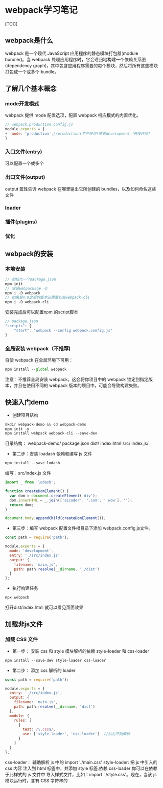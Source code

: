 # webpack学习笔记

[TOC]

## webpack是什么

webpack 是一个现代 JavaScript 应用程序的静态模块打包器(module bundler)。当 webpack 处理应用程序时，它会递归地构建一个依赖关系图(dependency graph)，其中包含应用程序需要的每个模块，然后将所有这些模块打包成一个或多个 bundle。

## 了解几个基本概念

### mode开发模式

webpack 提供 mode 配置选项，配置 webpack 相应模式的内置优化。

```javascript
// webpack.production.config.js
module.exports = {
+  mode: 'production',//production(生产环境)或者development（开发环境）
}
```

### 入口文件(entry)

可以配置一个或多个

### 出口文件(output)

output 属性告诉 webpack 在哪里输出它所创建的 bundles，以及如何命名这些文件

### loader

### 插件(plugins)

### 优化

## webpack的安装

### 本地安装

````javascript
// 初始化一个package.json
npm init
// 安装webpackage -D
npm i -D webpack
// 如果是4.0之后的版本还需要安装webpack-cli
npm i -D webpack-cli

````

安装完成后可以配置npm 的script脚本

````javascript
// package.json
"scripts": {
    "start": "webpack --config webpack.config.js"
}
````

### 全局安装 webpack（不推荐)

将使 webpack 在全局环境下可用：

````javascript
npm install --global webpack
````

注意：不推荐全局安装 webpack。这会将你项目中的 webpack 锁定到指定版本，并且在使用不同的 webpack 版本的项目中，可能会导致构建失败。

## 快速入门demo

- 创建项目结构

```javascript
mkdir webpack-demo && cd webpack-demo
npm init -y
npm install webpack webpack-cli --save-dev

```

目录结构：
  webpack-demo/
    package.json
    dist/
      index.html
        src/
          index.js/

- 第二步：安装 loadash 依赖和编写 js 文件

```javascript
npm install --save lodash
```

编写：src/index.js 文件

```javascript
import _ from 'lodash';

function createDomElement() {
  var dom = document.createElement('div');
  dom.innerHTML = _.join(['aicoder', '.com', ' wow'], '');
  return dom;
}

document.body.appendChild(createDomElement());
````

- 第三步：编写 webpack 配置文件根目录下添加 webpack.config.js文件。


```javascript
const path = require('path');

module.exports = {
  mode: 'development',
  entry: './src/index.js',
  output: {
    filename: 'main.js',
    path: path.resolve(__dirname, './dist')
  }
};
```

- 执行构建任务

```javascript
npx webpack
```

打开dist/index.html 就可以看见页面效果

## 加载非js文件

### 加载 CSS 文件

- 第一步： 安装 css 和 style 模块解析的依赖 style-loader 和 css-loader

```javascript
npm install --save-dev style-loader css-loader
```

- 第二步： 添加 css 解析的 loader

````javascript
const path = require('path');

module.exports = {
  entry: './src/index.js',
  output: {
    filename: 'main.js',
    path: path.resolve(__dirname, 'dist')
  },
  module: {
    rules: [
      {
        test: /\.css$/,
        use: ['style-loader', 'css-loader']  //从右开始解析
      }
    ]
  }
};
````

css-loader： 辅助解析 js 中的 import './main.css'
style-loader: 把 js 中引入的 css 内容 注入到 html 标签中，并添加 style 标签.依赖 css-loader
你可以在依赖于此样式的 js 文件中 导入样式文件，比如：import './style.css'。现在，当该 js 模块运行时，含有 CSS 字符串的 <style> 标签，将被插入到 html 文件的 <head>中。

- 第三步： 编写 css 文件和修改 js 文件
在 src 目录中添加 style/index.css文件


	webpack-demo/
		webpack.config.js
		/node_modules
		package.json
		dist/
			bundle.js
			index.html
        src/
			/style
				index.css
        	index.js/
    

```css
/* index.css */
.hello {
  color: red;
}
```
修改 index.js 文件

```javascript
  import _ from 'lodash';
+ import './style/index.css';

  function createDomElement() {
    let dom = document.createElement('div');
    dom.innerHTML = _.join(['aicoder', '.com', ' wow'], '');
+   dom.className = 'hello';
    return dom;
  }

  document.body.appendChild(createDomElement());
```
最后重新打开 dist 目录下的 index.html 看一下文字是否变成了红色的了。

> ps:这里的css文件已经打包在了dist/main.js文件里面

### 加载Sass文件
加载 Sass 需要sass-loader

```javascript
npm install sass-loader node-sass -D
```

使用：
```javascript
// webpack.config.js
module.exports = {
  ...
  module: {
    rules: [{
      test: /\.scss$/,
      use: [{
        loader: "style-loader"
      }, {
        loader: "css-loader"
      }, {
        loader: "sass-loader"
      }]
    }]
  }
};
```

为 sass 文件注入内容：

如果你要将 Sass 代码放在实际的入口文件(entry file)之前，可以设置 data 选项。此时 sass-loader 不会覆盖 data 选项，只会将它拼接在入口文件的内容之前。（没懂啥意思，回头在看）
```javascript
{
    loader: "sass-loader",
    options: {
        data: "$env: " + process.env.NODE_ENV + ";"
    }
}
```

> 注意：由于代码注入, 会破坏整个入口文件的 source map。通常一个简单的解决方案是，多个 Sass 文件入口。

### 创建 Source Map
css-loader和sass-loader都可以通过该 options 设置启用 sourcemap
启用sourcemap后可以看清楚的看见样式是在那个文件里写的，方便开发
```javascript
// webpack.config.js
module.exports = {
  ...
  module: {
    rules: [{
      test: /\.(sc|c|sa)ss$/,
      use: [{
        loader: "style-loader"
      }, {
        loader: "css-loader",
        options: {
          sourceMap: true
        }
      }, {
        loader: "sass-loader",
        options: {
          sourceMap: true
        }
      }]
    }]
  }
};
```
### PostCSS处理loader（附带：添加 css3 前缀）
- 1.是什么
[PostCss](https://github.com/postcss/postcss/blob/HEAD/README-cn.md "PostCss")是一个CSS预处理工具，它通过自定义的插件和工具生态体系来重新定义css。它鼓励开发者使用规范的css原生语法编写代码，然后配置编译器转换需要兼容的浏览器版本，最后通过编译将源码转换为目标浏览器可用的css代码。

它和stylus的不同之处是它可以通过插件机制灵活地扩展其支持的特性，不像stylus的语法是固定的，它的用途非常多，比如css自动加前缀，使用下一代css语法等等
- 2.安装

```javascript
npm i -D postcss-loader
npm install autoprefixer --save-dev

# 以下可以不用安装
# cssnext可以让你写CSS4的语言，并能配合autoprefixer进行浏览器兼容的不全，而且还支持嵌套语法
$ npm install postcss-cssnext --save-dev

# 类似scss的语法，实际上如果只是想用嵌套的话有cssnext就够了
$ npm install precss --save-dev

# 在@import css文件的时候让webpack监听并编译
$ npm install postcss-import --save-dev
```
- 3.在webpack中的配置

```javascript
const path = require('path');
module.exports = {
  mode: 'development',
  entry: './src/index.js',
  output: {
    filename: 'main.js',
    path: path.resolve(__dirname, './dist')
  },
  module: {
    rules: [
      {
        test: /\.(sa|sc|c)ss$/,
        use: [
          'style-loader',
          {
            loader: 'css-loader',
            options: {
              sourceMap: true
            }
          },
          {
            loader: 'postcss-loader',
            options: {
              ident: 'postcss',
              sourceMap: true,
              plugins: loader => [
                require('autoprefixer')({ browsers: ['> 0.15% in CN'] }) // 添加前缀
              ]
            }
          },
          {
            loader: 'sass-loader',
            options: {
              sourceMap: true
            }
          }
        ]
      }
    ]
  }
};
```
在css文件里添加样式 `display:flex`, 执行`npx webpack` 就可以然后打开dist/index.html 就可以看见编译之后的效果：在flex前面加了前缀

### 样式表抽离成专门的单独文件

上面的style-loader 会将样式添加到html的style标签里，并不是我们想要的效果
首先以下的 css 的处理我们都把 mode 设置为 production。

> webpack4 开始使用： mini-css-extract-plugin插件, 1-3 的版本可以用： extract-text-webpack-plugin

抽取了样式，就不能再用 style-loader注入到 html 中了。
安装：

```javascript
npm install --save-dev mini-css-extract-plugin
```
webpack.product.config.js

```javascript
const path = require('path');
const MiniCssExtractPlugin = require('mini-css-extract-plugin');
//const devMode = process.env.NODE_ENV !== 'production'; // 判断当前环境是开发环境还是 部署环境，主要是 mode属性的设置值。
module.exports = {
  mode: 'production',
  entry: './src/index.js',
  output: {
    filename: 'main.js',
    path: path.resolve(__dirname, './dist')
  },
  module: {
    rules: [
      {
        test: /\.(sa|sc|c)ss$/,
        use: [
          MiniCssExtractPlugin.loader,
          'css-loader',
          'sass-loader'
        ]
      }
    ]
  },
  plugins: [
    new MiniCssExtractPlugin({
      filename:  '[name].css' , // 设置最终输出的文件名
      chunkFilename: '[id].css' 
    })
  ]
};
```
运行`npx webpack --config webpack.product.config.js`打包：

在 dist 目录中已经把 css 抽取到单独的一个 css 文件中了。修改 html，引入此 css 就能看到结果了。
### 压缩 CSS

webpack5 貌似会内置 css 的压缩，webpack4 可以自己设置一个插件即可。

压缩 css 插件：`optimize-css-assets-webpack-plugin`

安装

```javascript
npm i -D optimize-css-assets-webpack-plugin
```
使用：

```javascript
const path = require('path');
const MiniCssExtractPlugin = require('mini-css-extract-plugin');
const OptimizeCSSAssetsPlugin = require('optimize-css-assets-webpack-plugin');

module.exports = {
  mode: 'production',
  entry: './src/index.js',
  output: {
    filename: 'main.js',
    path: path.resolve(__dirname, './dist')
  },
  module: {
    rules: [
      {
        test: /\.(sc|c|sa)ss$/,
        use: [
          MiniCssExtractPlugin.loader,//抽离css
          {
          loader:'css-loader',
          options:{
            sourceMap:true
          }
        }, {
          loader: 'postcss-loader', //css预处理
          options: {
            ident: 'postcss',
            sourceMap: true,
            plugins: loader => [
              require('autoprefixer')({ browsers: ['> 0.15% in CN'] }) // 添加前缀
            ]
          }
        },{
          loader:'sass-loader',
          options:{
            sourceMap:true
          }
        }] //处理顺序从右向左
      }
    ]
  },
  plugins: [
    new MiniCssExtractPlugin({
      filename:  '[name].css' , // 设置最终输出的文件名
      chunkFilename: '[id].css' 
    })
  ],
  optimization: {
   minimizer: [
     new UglifyJsPlugin({
		  cache: true,
		  parallel: true,
		  sourceMap: true // set to true if you want JS source maps
    }),//压缩js
    new OptimizeCSSAssetsPlugin({})] //压缩css
  }
};
```
### 压缩js
压缩js需要一个插件： `uglifyjs-webpack-plugin`, 此插件需要一个前提就是：mode: 'production'.

安装

```javascript
npm i -D uglifyjs-webpack-plugin
```
使用：见上面的代码

### 解决 CSS 文件或者 JS 文件名字哈希变化的问题

由于浏览器缓存问题，可能会导致文件内容已经更新，但是浏览器仍然使用的是之前的文件，所以这个时候就可以给文件加一个版本号（hash值）。但是每次的hash值都不一样，如何在dist/index.html文件中引用呢？

`HtmlWebpackPlugin`插件，可以把打包后的 CSS 或者 JS 文件引用直接注入到 HTML 模板中，这样就不用每次手动修改文件引用了。

安装

```javascript
npm install --save-dev html-webpack-plugin
```
使用：
```javascript
const HtmlWebpackPlugin = require('html-webpack-plugin');
...
  plugins: [
    new MiniCssExtractPlugin({
      filename:  '[name][hash].css' , // 设置最终输出的文件名
      chunkFilename: '[id][hash].css' 
    }),

    new HtmlWebpackPlugin({
      title: 'webpack test', // 默认值：Webpack App
      /** 最终生成的文件名 */
      filename: 'main[hash].html', // 默认值： 'index.html'
      /** 模板文件 */
      template: path.resolve(__dirname, 'src/main.html'),
      minify: {
        collapseWhitespace: true, // 折叠空白行
        removeComments: true, // 移除注释
        removeAttributeQuotes: true // 移除属性的引号
      }
    })
  ],
```
在package.json的scripts配置：
```javascript
 "scripts": {
    "build": "npx webpack --config webpack.product.config.js"
  },
```
执行`npm run build`就可以看见生成的main.html里面自动添加了带有hash值得js和css。
### 清理dist目录
只要文件改动，每次构建，我们的 /dist 文件夹都会保存生成的文件，然后就会非常杂乱。通常，在每次构建前清理 /dist 文件夹，是比较推荐的做法

[clean-webpack-plugin](https://www.npmjs.com/package/clean-webpack-plugin "clean-webpack-plugin") 是一个比较普及的管理插件，让我们安装和配置下。

```javascript
npm install clean-webpack-plugin --save-dev
```


webpack.product.config.js
```javascript
+ const {CleanWebpackPlugin} = require('clean-webpack-plugin');

  module.exports = {
	...
    plugins: [
+     new CleanWebpackPlugin()
    ],
    ...
  };
```

现在执行 npm run build，再检查 /dist 文件夹。如果一切顺利，你现在应该不会再看到旧的文件，只有构建后生成的文件！

### 图片加载优化
file-loader处理文件的导入
[image-webpack-loader](https://www.npmjs.com/package/image-webpack-loader "image-webpack-loader")可以帮助我们对图片进行压缩和优化
```javascript
npm install --save-dev file-loader
npm install image-webpack-loader --save-dev
```
使用：
```javascript
module: {
    rules: [
      {
        test: /\.(png|svg|jpg|gif|jpeg|ico)$/,
        use: [
          /** 处理图片导入 */
          'file-loader',{
            loader: 'image-webpack-loader',/** 图片压缩优化 */
            options: {
              mozjpeg: {
                progressive: true,
                quality: 65
              },
              optipng: {
                enabled: false,
              },
              pngquant: {
                quality: [0.65,0.90],
                speed: 4
              },
              gifsicle: {
                interlaced: false,
              },
              webp: {
                quality: 75
              }
            }
          },
        ]
      }
    ]
  }
```
> 在css中引入的图片通过file-loader处理后还能正常显示，但是如何在html中引入图片？
```javascript
<img src=" <%= require('./assets/images/webpack.jpg')%> alt="">"
```

> image-webpack-loader 在使用过程中报错，解决方法未知？？？？



### 图片处理为base64
`url-loader`功能类似于 `file-loader`，可以把 url 地址对应的文件，打包成 base64 的 DataURL，提高访问的效率。

如何使用：

```javascript
npm install --save-dev url-loader
```
 
webpack.config.js

```javascript
module.exports = {
  module: {
    rules: [
      {
        test: /\.(png|svg|jpg|gif|jpeg|ico|woff|woff2|eot|ttf|otf)$/,
        use: [
          {
            loader: 'url-loader', // 根据图片大小，把图片优化成base64
            options: {
              limit: 10000
            }
          },
        ]
      }
    ]
  }
};
```
### 字体处理
由于 css 中可能引用到自定义的字体，处理也是跟图片一致。
## 开发相关辅助

### 合并两个webpack的js配置文件


开发环境(development)和生产环境(production)配置文件有很多不同点，但是也有一部分是相同的配置内容，如果在两个配置文件中都添加相同的配置节点， 就非常不爽。

webpack-merge 的工具可以实现两个配置文件进合并，这样我们就可以把 开发环境和生产环境的公共配置抽取到一个公共的配置文件中。

安装：

```javascript
npm install --save-dev webpack-merge
```

例如：

project

  webpack-demo
  |- package.json
- |- webpack.config.js
+ |- webpack.common.js
+ |- webpack.dev.js
+ |- webpack.prod.js
  |- /dist
  |- /src
    |- index.js
    |- math.js
  |- /node_modules


```javascript
// webpack.common.js

const CleanWebpackPlugin = require('clean-webpack-plugin');
const HtmlWebpackPlugin = require('html-webpack-plugin');

module.exports = {
   entry: {
     app: './src/index.js'
   },
   plugins: [
     new CleanWebpackPlugin(),
     new HtmlWebpackPlugin({
       title: 'Production'
     })
   ],
   output: {
     filename: '[name].bundle.js',
     path: path.resolve(__dirname, 'dist')
   }
 };
```
 
```javascript
// webpack.dev.js

const merge = require('webpack-merge');
const common = require('./webpack.common.js');

module.exports = merge(common, {
  devtool: 'inline-source-map',//说明 js 原始出错的位置
  devServer: {
    contentBase: './dist'
  }
});
```

```javascript
// webpack.prod.js

 const merge = require('webpack-merge');
 const UglifyJSPlugin = require('uglifyjs-webpack-plugin');
 const common = require('./webpack.common.js');

 module.exports = merge(common, {
   plugins: [
     new UglifyJSPlugin()
   ]
 });
```

### js 使用 source map

当 webpack 打包源代码时，可能会很难追踪到错误和警告在源代码中的原始位置。例如，如果将三个源文件（a.js, b.js 和 c.js）打包到一个 bundle（bundle.js）中，而其中一个源文件包含一个错误，那么堆栈跟踪就会简单地指向到 bundle.js。

使用 inline-source-map 选项，这有助于解释说明 js 原始出错的位置。（不要用于生产环境）：

```javascript
// 在开发环境下

  module.exports = {
   ...
    devtool: 'inline-source-map',
   ...
  };
```



### 监控文件变化，自动编译，使用观察模式
每次修改完毕后，都手动编译异常痛苦。最简单解决的办法就是启动watch。

```javascript
npx webpack --watch
```
 
当然可以添加到 npm 的 script 中

```javascript
// package.json
{
    "main": "webpack.config.js",
    "scripts": {
      "test": "echo \"Error: no test specified\" && exit 1",
+     "watch": "npx webpack --watch",
      "build": "npx webpack"
    },
  }
```


但是有个 bug，就是每次我们修改 js 或者 css 文件后，要看到修改后的 html 的变化，需要我自己重新刷新页面。

如何能不刷新页面，自动更新变化呢？

### 使用 webpack-dev-server 和热更新
webpack-dev-server 提供了一个简单的 web 服务器，并且能够实时重新加载(live reloading)。

安装

```javascript
npm install --save-dev webpack-dev-server
```
使用 
```javascript
// webpack.config.js

  module.exports = {
    devtool: 'inline-source-map',
+   devServer: {
+     contentBase: './dist'
+   },
  };
```
启动此 webserver：

webpack-dev-server --open

官网其他配置：

```javascript
devServer: {
  clientLogLevel: 'warning', // 可能的值有 none, error, warning 或者 info（默认值)
  hot: true,  // 启用 webpack 的模块热替换特性, 这个需要配合： webpack.HotModuleReplacementPlugin插件
  contentBase:  path.join(__dirname, "dist"), // 告诉服务器从哪里提供内容， 默认情况下，将使用当前工作目录作为提供内容的目录
  compress: true, // 一切服务都启用gzip 压缩
  host: '0.0.0.0', // 指定使用一个 host。默认是 localhost。如果你希望服务器外部可访问 0.0.0.0
  port: 8080, // 端口
  open: true, // 是否打开浏览器
  overlay: {  // 出现错误或者警告的时候，是否覆盖页面线上错误消息。
    warnings: true,
    errors: true
  },
  publicPath: '/', // 此路径下的打包文件可在浏览器中访问。
  proxy: {  // 设置代理
    "/api": {  // 访问api开头的请求，会跳转到  下面的target配置
      target: "http://192.168.0.102:8080",
      pathRewrite: {"^/api" : "/mockjsdata/5/api"}
    }
  },
  quiet: true, // necessary for FriendlyErrorsPlugin. 启用 quiet 后，除了初始启动信息之外的任何内容都不会被打印到控制台。这也意味着来自 webpack 的错误或警告在控制台不可见。
  watchOptions: { // 监视文件相关的控制选项
    poll: true,   // webpack 使用文件系统(file system)获取文件改动的通知。在某些情况下，不会正常工作。例如，当使用 Network File System (NFS) 时。Vagrant 也有很多问题。在这些情况下，请使用轮询. poll: true。当然 poll也可以设置成毫秒数，比如：  poll: 1000
    ignored: /node_modules/, // 忽略监控的文件夹，正则
    aggregateTimeout: 300 // 默认值，当第一个文件更改，会在重新构建前增加延迟
  }
}
```

如何启用热更新呢？

```javascript
webpack.config.js

  const path = require('path');
  const HtmlWebpackPlugin = require('html-webpack-plugin');
  const CleanWebpackPlugin = require('clean-webpack-plugin');
+ const webpack = require('webpack');

  module.exports = {
    entry: {
       app: './src/index.js'
    },
    devtool: 'inline-source-map',
    devServer: {
      contentBase: './dist',
+     hot: true
    },
    plugins: [
      new CleanWebpackPlugin(['dist']),
      new HtmlWebpackPlugin({
        title: 'Hot Module Replacement'
      }),
+     new webpack.NamedModulesPlugin(),  // 更容易查看(patch)的依赖
+     new webpack.HotModuleReplacementPlugin()  // 替换插件
    ],
    output: {
      filename: '[name].bundle.js',
      path: path.resolve(__dirname, 'dist')
    }
  };
```

### JS启用babel转码
虽然现代的浏览器已经兼容了96%以上的ES6的语法了，但是为了兼容老式的浏览器（IE8、9）我们需要把最新的ES6的语法转成ES5的。那么babel的loader就出场了。

安装

```javascript
npm i -D babel-loader babel-core babel-preset-env
 
```
用法

在webpack的配置文件中，添加js的处理模块。

```javascript
module: {
  rules: [
    {
      test: /\.js$/,
      exclude: /(node_modules)/,  // 加快编译速度，不包含node_modules文件夹内容
      use: {
        loader: 'babel-loader'
      }
    }
  ]
}
```

然后，在项目根目录下，添加babel的配置文件 .babelrc.

.babelrc文件如下：
```javascript
{
  "presets": ["env"]
}
```

最后，在入口js文件中，添加ES6的❤新语法：

```javascript
class Temp {
  show() {
    console.log('this.Age :', this.Age);
  }
  get Age() {
    return this._age;
  }
  set Age(val) {
    this._age = val + 1;
  }
}

let t = new Temp();
t.Age = 19;

t.show();
```
 
最后打包：

```javascript
npx webpack
```

最终打包后的js代码：

```javascript
var a = 1,
    b = 3,
    c = 9;

console.log('a :', a);
console.log('b :', b);
console.log('c :', c);

var Temp = function () {
  function Temp() {
    _classCallCheck(this, Temp);
  }

  _createClass(Temp, [{
    key: 'show',
    value: function show() {
      console.log('this.Age :', this.Age);
    }
  }, {
    key: 'Age',
    get: function get() {
      return this._age;
    },
    set: function set(val) {
      this._age = val + 1;
    }
  }]);

  return Temp;
}();

var t = new Temp();
t.Age = 19;

t.show();
```

### Babel优化
```javascript
babel-loader可以配置如下几个options：

cacheDirectory：默认值为 false。当有设置时，指定的目录将用来缓存 loader 的执行结果。之后的 webpack 构建，将会尝试读取缓存，来避免在每次执行时，可能产生的、高性能消耗的 Babel 重新编译过程(recompilation process)。如果设置了一个空值 (loader: 'babel-loader?cacheDirectory') 或者 true (loader: babel-loader?cacheDirectory=true)，loader 将使用默认的缓存目录 node_modules/.cache/babel-loader，如果在任何根目录下都没有找到 node_modules 目录，将会降级回退到操作系统默认的临时文件目录。

cacheIdentifier：默认是一个由 babel-core 版本号，babel-loader 版本号，.babelrc 文件内容（存在的情况下），环境变量 BABEL_ENV 的值（没有时降级到 NODE_ENV）组成的字符串。可以设置为一个自定义的值，在 identifier 改变后，强制缓存失效。

forceEnv：默认将解析 BABEL_ENV 然后是 NODE_ENV。允许你在 loader 级别上覆盖 BABEL_ENV/NODE_ENV。对有不同 babel 配置的，客户端和服务端同构应用非常有用。

注意：sourceMap 选项是被忽略的。当 webpack 配置了 sourceMap 时（通过 devtool 配置选项），将会自动生成 sourceMap。

babel 在每个文件都插入了辅助代码，使代码体积过大.babel 对一些公共方法使用了非常小的辅助代码，比如 _extend。 默认情况下会被添加到每一个需要它的文件中。你可以引入 babel runtime 作为一个独立模块，来避免重复引入。
```

安装：

```javascript
npm install babel-plugin-transform-runtime --save-dev
npm install babel-runtime --save
```
 
配置：

```javascript
// webpack.config.js

rules: [
  // 'transform-runtime' 插件告诉 babel 要引用 runtime 来代替注入。
  {
    test: /\.js$/,
    exclude: /(node_modules|bower_components)/,
    use: {
      loader: 'babel-loader',
    }
  }
]
```

修改.babelrc

```javascript
{
  "presets": ["env"],
  "plugins": [
    ["transform-runtime", {
      "helpers": true,
      "polyfill": true,
      "regenerator": true,
      "moduleName": "babel-runtime"
    }]
  ]
}
```

此时，webpack打包的时候，会自动优化重复引入公共方法的问题。

### ESLint校验代码格式规范
安装

```javascript
npm install eslint --save-dev
npm install eslint-loader --save-dev
```

 以下是用到的额外的需要安装的eslint的解释器、校验规则等
```javascript
npm i -D babel-eslint standard
Copy to clipboardErrorCopied
```
使用

```javascript
// webpack.config.js
module.exports = {
  // ...
  module: {
    rules: [
      {
        test: /\.js$/,
        exclude: /node_modules/,
        loader: "eslint-loader",
        options: {
          // eslint options (if necessary)
          fix: true
        }
      },
    ],
  },
  // ...
}
```

eslint配置可以直接放到webpack的配置文件中，也可以直接放到项目根目录的 .eslintrc中文档。

// .eslintrc.js
// https://eslint.org/docs/user-guide/configuring
module.exports = {
  root: true,
  parserOptions: {
    parser: 'babel-eslint'
  },
  env: {
    browser: true
  },
  extends: [
    // https://github.com/standard/standard/blob/master/docs/RULES-en.md
    'standard'
  ],
  globals: {
    NODE_ENV: false
  },
  rules: {
    // allow async-await
    'generator-star-spacing': 'off',
    // allow debugger during development
    'no-debugger': process.env.NODE_ENV === 'production' ? 'error' : 'off',
    // 添加，分号必须
    semi: ['error', 'always'],
    'no-unexpected-multiline': 'off',
    'space-before-function-paren': ['error', 'never'],
    // 'quotes': ["error", "double", { "avoidEscape": true }]
    quotes: [
      'error',
      'single',
      {
        avoidEscape: true
      }
    ]
  }
};
Copy to clipboardErrorCopied
此时eslint的配置就结束了。

到此为止，一个完整的开发阶段的webpack的配置文件
```javascript
const path = require('path');
const HtmlWebpackPlugin = require('html-webpack-plugin');
const MiniCssExtractPlugin = require("mini-css-extract-plugin");
const CleanWebpackPlugin = require('clean-webpack-plugin');
const autoprefixer = require('autoprefixer');
const webpack = require('webpack');

module.exports = {
  mode: 'development',
  entry: './src/index.js',
  output: {
    filename: 'main.js',
    path: path.resolve(__dirname, './dist')
  },
  devtool: 'inline-source-map',
  devServer: {
    clientLogLevel: 'warning', // 可能的值有 none, error, warning 或者 info（默认值)
    hot: true, // 启用 webpack 的模块热替换特性, 这个需要配合： webpack.HotModuleReplacementPlugin插件
    contentBase: path.join(__dirname, "dist"), // 告诉服务器从哪里提供内容， 默认情况下，将使用当前工作目录作为提供内容的目录
    compress: true, // 一切服务都启用gzip 压缩
    host: '0.0.0.0', // 指定使用一个 host。默认是 localhost。如果你希望服务器外部可访问 0.0.0.0
    port: 8085, // 端口
    open: true, // 是否打开浏览器
    overlay: { // 出现错误或者警告的时候，是否覆盖页面线上错误消息。
      warnings: true,
      errors: true
    },
    publicPath: '/', // 此路径下的打包文件可在浏览器中访问。
    proxy: { // 设置代理
      "/api": { // 访问api开头的请求，会跳转到  下面的target配置
        target: "http://192.168.0.102:8080",
        pathRewrite: {
          "^/api": "/mockjsdata/5/api"
        }
      }
    },
    quiet: true, // necessary for FriendlyErrorsPlugin. 启用 quiet 后，除了初始启动信息之外的任何内容都不会被打印到控制台。这也意味着来自 webpack 的错误或警告在控制台不可见。
    watchOptions: { // 监视文件相关的控制选项
      poll: true, // webpack 使用文件系统(file system)获取文件改动的通知。在某些情况下，不会正常工作。例如，当使用 Network File System (NFS) 时。Vagrant 也有很多问题。在这些情况下，请使用轮询. poll: true。当然 poll也可以设置成毫秒数，比如：  poll: 1000
      ignored: /node_modules/, // 忽略监控的文件夹，正则
      aggregateTimeout: 300 // 默认值，当第一个文件更改，会在重新构建前增加延迟
    }
  },
  module: {
    rules: [
      {
        test: /\.js$/,
        exclude: /(node_modules)/, // 加快编译速度，不包含node_modules文件夹内容
        use: [{
          loader: 'babel-loader'
        },{
          loader: 'eslint-loader',
          options: {
            fix: true
          }
        }]
      },
      {
        test: /\.(sa|sc|c)ss$/,
        use: [
          'style-loader', {
            loader: 'css-loader',
            options: {
              sourceMap: true
            }
          }, {
            loader: 'postcss-loader',
            options: {
              ident: 'postcss',
              sourceMap: true,
              plugins: (loader) => [autoprefixer({browsers: ['> 0.15% in CN']})]
            }
          }, {
            loader: 'sass-loader',
            options: {
              sourceMap: true
            }
          }
        ]
      }, {
        test: /\.(woff|woff2|eot|ttf|otf)$/,
        use: [
          {
            loader: 'url-loader',
            options: {
              limit: 10000
            }
          }
        ]
      }, {
        test: /\.(png|svg|jpg|gif|jpeg|ico)$/,
        use: [
          {
            loader: 'url-loader',
            options: {
              limit: 10000
            }
          }, {
            loader: 'image-webpack-loader',
            options: {
              mozjpeg: {
                progressive: true,
                quality: 65
              },
              optipng: {
                enabled: false
              },
              pngquant: {
                quality: '65-90',
                speed: 4
              },
              gifsicle: {
                interlaced: false
              },
              webp: {
                quality: 75
              }
            }
          }
        ]
      }
    ]
  },
  plugins: [
    new MiniCssExtractPlugin({filename: '[name].css', chunkFilename: '[id].css'}),
    new CleanWebpackPlugin(['dist']),
    new webpack.NamedModulesPlugin(), // 更容易查看(patch)的依赖
    new webpack.HotModuleReplacementPlugin(), // 替换插件
    new HtmlWebpackPlugin({
      title: 'AICODER 全栈线下实习', // 默认值：Webpack App
      filename: 'index.html', // 默认值： 'index.html'
      minify: {
        collapseWhitespace: true,
        removeComments: true,
        removeAttributeQuotes: true, // 移除属性的引号
      },
      template: path.resolve(__dirname, 'src/index.html')
    })
  ],
  optimization: {}
};
```

用于生产环境的配置

```javascript
const path = require('path');
const HtmlWebpackPlugin = require('html-webpack-plugin');
const MiniCssExtractPlugin = require("mini-css-extract-plugin");
const UglifyJsPlugin = require("uglifyjs-webpack-plugin");
const OptimizeCSSAssetsPlugin = require("optimize-css-assets-webpack-plugin");
const CleanWebpackPlugin = require('clean-webpack-plugin');
const autoprefixer = require('autoprefixer');

module.exports = {
  mode: 'production',
  entry: './src/index.js',
  output: {
    filename: 'main.[hash].js',
    path: path.resolve(__dirname, './dist')
  },
  module: {
    rules: [
      {
        test: /\.js$/,
        exclude: /(node_modules)/, // 加快编译速度，不包含node_modules文件夹内容
        use: [{
          loader: 'babel-loader'
        },{
          loader: 'eslint-loader',
          options: {
            fix: true
          }
        }]
      },
      {
        test: /\.(sa|sc|c)ss$/,
        use: [
          MiniCssExtractPlugin.loader, {
            loader: 'css-loader'
          }, {
            loader: 'postcss-loader',
            options: {
              ident: 'postcss',
              plugins: (loader) => [autoprefixer({browsers: ['> 0.15% in CN']})]
            }
          }, {
            loader: 'sass-loader'
          }
        ]
      }, {
        test: /\.(woff|woff2|eot|ttf|otf)$/,
        use: [
          {
            loader: 'url-loader',
            options: {
              limit: 10000
            }
          }
        ]
      }, {
        test: /\.(png|svg|jpg|gif|jpeg|ico)$/,
        use: [
          'file-loader', {
            loader: 'image-webpack-loader',
            options: {
              mozjpeg: {
                progressive: true,
                quality: 65
              },
              optipng: {
                enabled: false
              },
              pngquant: {
                quality: '65-90',
                speed: 4
              },
              gifsicle: {
                interlaced: false
              },
              webp: {
                quality: 75
              }
            }
          }
        ]
      }
    ]
  },
  plugins: [
    new MiniCssExtractPlugin({filename: '[name][hash].css', chunkFilename: '[id][hash].css'}),
    new CleanWebpackPlugin(['dist']),
    new HtmlWebpackPlugin({
      title: 'AICODER 全栈线下实习', // 默认值：Webpack App
      filename: 'index.html', // 默认值： 'index.html'
      template: path.resolve(__dirname, 'src/index.html'),
      minify: {
        collapseWhitespace: true,
        removeComments: true,
        removeAttributeQuotes: true, // 移除属性的引号
      }
    })
  ],
  optimization: {
    minimizer: [
      new UglifyJsPlugin({
        cache: true, parallel: true, sourceMap: true // set to true if you want JS source maps
      }),
      new OptimizeCSSAssetsPlugin({})
    ]
  }
};
```

## 解析(resolve)
配置模块如何解析。比如： import _ from 'lodash' ,其实是加载解析了lodash.js文件。此配置就是设置加载和解析的方式。

resolve.alias
创建 import 或 require 的别名，来确保模块引入变得更简单。例如，一些位于 src/ 文件夹下的常用模块：

// webpack.config.js
module.exports = {
  mode: 'production',
  entry: './src/index.js',
  output: {
    filename: 'main.[hash].js',
    path: path.resolve(__dirname, './dist')
  },
+ resolve: {
+   alias: {
+     vue$: path.resolve(__dirname, 'src/lib/vue/dist/vue.esm.js'),
+     '@': path.resolve(__dirname, 'src/')
+   }
+ }
  ...
}

// index.js
// 在我们的index.js文件中，就可以直接import
import vue from 'vue';
// 等价于
import vue from  'src/lib/vue/dist/vue.esm.js';
Copy to clipboardErrorCopied
resolve.extensions的应用
自动解析确定的扩展。

// webpack.config.js
module.exports = {
  mode: 'production',
  entry: './src/index.js',
  output: {
    filename: 'main.[hash].js',
    path: path.resolve(__dirname, './dist')
  },
  resolve: {
    alias: {
      vue$: path.resolve(__dirname, 'src/lib/vue/dist/vue.esm.js'),
      '@': path.resolve(__dirname, 'src/')
    },
+   extensions: [".js", ".vue",".json"]   // 默认值: [".js",".json"]
  }
  ...
}
Copy to clipboardErrorCopied
给定对象的键后的末尾添加 $，以表示精准匹配

外部扩展(externals)
externals 配置选项提供了「从输出的 bundle 中排除依赖」的方法。 文档

例如，从 CDN 引入 jQuery，而不是把它打包：

index.html

<script
  src="https://code.jquery.com/jquery-3.1.0.js"
  integrity="sha256-slogkvB1K3VOkzAI8QITxV3VzpOnkeNVsKvtkYLMjfk="
  crossorigin="anonymous">
</script>
Copy to clipboardErrorCopied
webpack.config.js

// webpack.config.js
module.exports = {
  mode: 'production',
  entry: './src/index.js',
  output: {
    filename: 'main.[hash].js',
    path: path.resolve(__dirname, './dist')
  },
  alias: {
    extensions: [".js", ".vue",".json"]   // 默认值: [".js",".json"]
    vue$: path.resolve(__dirname, 'src/lib/vue/dist/vue.esm.js'),
    '@': path.resolve(__dirname, 'src/')
  },
+ externals: {
+   jquery: 'jQuery'
+ },
  ...
}
Copy to clipboardErrorCopied
这样就剥离了那些不需要改动的依赖模块，换句话，下面展示的代码还可以正常运行：

import $ from 'jquery';

$('.my-element').animate(...);
Copy to clipboardErrorCopied
具有外部依赖(external dependency)的 bundle 可以在各种模块上下文(module context)中使用，例如 CommonJS, AMD, 全局变量和 ES2015 模块。外部 library 可能是以下任何一种形式：

root：可以通过一个全局变量访问 library（例如，通过 script 标签）。
commonjs：可以将 library 作为一个 CommonJS 模块访问。
commonjs2：和上面的类似，但导出的是 module.exports.default.
amd：类似于 commonjs，但使用 AMD 模块系统。
不同的配置方式：

externals : {
  react: 'react'
}

// 或者

externals : {
  lodash : {
    commonjs: "lodash",
    amd: "lodash",
    root: "_" // 指向全局变量
  }
}

// 或者

externals : {
  subtract : {
    root: ["math", "subtract"]   // 相当于： window.math.substract
  }
}
Copy to clipboardErrorCopied
构建目标(targets)
webpack 能够为多种环境或 target 构建编译。想要理解什么是 target 的详细信息，请阅读 target 概念页面。

target: 告知 webpack 为目标(target)指定一个环境。

可以支持以下字符串值：

选项	描述
async-node	编译为类 Node.js 环境可用（使用 fs 和 vm 异步加载分块）
electron-main	编译为 Electron 主进程。
electron-renderer	编译为 Electron 渲染进程，使用 JsonpTemplatePlugin, FunctionModulePlugin 来为浏览器环境提供目标，使用 NodeTargetPlugin 和 ExternalsPlugin 为 CommonJS 和 Electron 内置模块提供目标。
node	编译为类 Node.js 环境可用（使用 Node.js require 加载 chunk）
node-webkit	编译为 Webkit 可用，并且使用 jsonp 去加载分块。支持 Node.js 内置模块和 nw.gui 导入（实验性质）
web	编译为类浏览器环境里可用（默认）
webworker	编译成一个 WebWorker
例如，当 target 设置为 "electron"，webpack 引入多个 electron 特定的变量.

webpack.config.js

// webpack.config.js
module.exports = {
  mode: 'production',
  entry: './src/index.js',
  output: {
    filename: 'main.[hash].js',
    path: path.resolve(__dirname, './dist')
  },
  alias: {
    extensions: [".js", ".vue",".json"]   // 默认值: [".js",".json"]
    vue$: path.resolve(__dirname, 'src/lib/vue/dist/vue.esm.js'),
    '@': path.resolve(__dirname, 'src/')
  },
  externals: {
    jquery: 'jQuery'
  },
+ target: 'node'
  ...
}
Copy to clipboardErrorCopied
相关的loader列表
webpack 可以使用 loader 来预处理文件。这允许你打包除 JavaScript 之外的任何静态资源。你可以使用 Node.js 来很简单地编写自己的 loader。

文件
raw-loader 加载文件原始内容（utf-8）
val-loader 将代码作为模块执行，并将 exports 转为 JS 代码
url-loader 像 file loader 一样工作，但如果文件小于限制，可以返回 data URL
file-loader 将文件发送到输出文件夹，并返回（相对）URL
JSON
json-loader 加载 JSON 文件（默认包含）
json5-loader 加载和转译 JSON 5 文件
cson-loader 加载和转译 CSON 文件
转换编译(Transpiling)
script-loader 在全局上下文中执行一次 JavaScript 文件（如在 script 标签），不需要解析
babel-loader 加载 ES2015+ 代码，然后使用 Babel 转译为 ES5
buble-loader 使用 Bublé 加载 ES2015+ 代码，并且将代码转译为 ES5
traceur-loader 加载 ES2015+ 代码，然后使用 Traceur 转译为 ES5
ts-loader 或 awesome-typescript-loader 像 JavaScript 一样加载 TypeScript 2.0+
coffee-loader 像 JavaScript 一样加载 CoffeeScript
模板(Templating)
html-loader 导出 HTML 为字符串，需要引用静态资源
pug-loader 加载 Pug 模板并返回一个函数
jade-loader 加载 Jade 模板并返回一个函数
markdown-loader 将 Markdown 转译为 HTML
react-markdown-loader 使用 markdown-parse parser(解析器) 将 Markdown 编译为 React 组件
posthtml-loader 使用 PostHTML 加载并转换 HTML 文件
handlebars-loader 将 Handlebars 转移为 HTML
markup-inline-loader 将内联的 SVG/MathML 文件转换为 HTML。在应用于图标字体，或将 CSS 动画应用于 SVG 时非常有用。
样式
style-loader 将模块的导出作为样式添加到 DOM 中
css-loader 解析 CSS 文件后，使用 import 加载，并且返回 CSS 代码
less-loader 加载和转译 LESS 文件
sass-loader 加载和转译 SASS/SCSS 文件
postcss-loader 使用 PostCSS 加载和转译 CSS/SSS 文件
stylus-loader 加载和转译 Stylus 文件
清理和测试(Linting && Testing)
mocha-loader 使用 mocha 测试（浏览器/NodeJS）
eslint-loader PreLoader，使用 ESLint 清理代码
jshint-loader PreLoader，使用 JSHint 清理代码
jscs-loader PreLoader，使用 JSCS 检查代码样式
coverjs-loader PreLoader，使用 CoverJS 确定测试覆盖率
框架(Frameworks)
vue-loader 加载和转译 Vue 组件
polymer-loader 使用选择预处理器(preprocessor)处理，并且 require() 类似一等模块(first-class)的 Web 组件
angular2-template-loader 加载和转译 Angular 组件
Awesome 更多第三方 loader，查看 awesome-webpack 列表。
打包分析优化
webpack-bundle-analyzer插件可以帮助我们分析打包后的图形化的报表。

仅仅在开发环境使用。

安装

npm install --save-dev webpack-bundle-analyzer
Copy to clipboardErrorCopied
+ const BundleAnalyzerPlugin = require('webpack-bundle-analyzer').BundleAnalyzerPlugin;
  module.exports = {
    plugins: [
+     new BundleAnalyzerPlugin()
    ]
  }
Copy to clipboardErrorCopied
自动生成一个网页报表，如下所示：